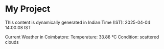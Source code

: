# My Project

This content is dynamically generated in Indian Time (IST): 2025-04-04 14:00:08 IST


Current Weather in Coimbatore:
Temperature: 33.88 °C
Condition: scattered clouds
